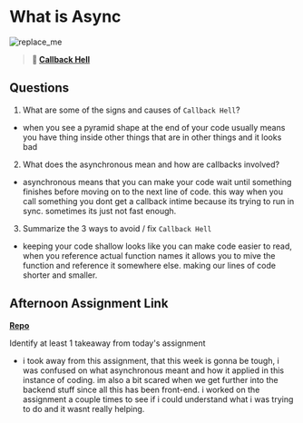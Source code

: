 # What is Async

![replace_me](https://codeworks.blob.core.windows.net/public/assets/img/illustrations/placeholder.svg)

> **📖 [Callback Hell](https://codeworksacademy.com/fs-student-guide/resources/wk4/01-Callbacks)**

## Questions

1. What are some of the signs and causes of `Callback Hell`?

- when you see a pyramid shape at the end of your code usually means you have thing inside other things that are in other things and it looks bad

2. What does the asynchronous mean and how are callbacks involved?

- asynchronous means that you can make your code wait until something finishes before moving on to the next line of code. this way when you call something you dont get a callback intime because its trying to run in sync. sometimes its just not fast enough.

3. Summarize the 3 ways to avoid / fix `Callback Hell`

-  keeping your code shallow looks like you can make code easier to read, when you reference actual function names it allows you to mive the function and reference it somewhere else.
making our lines of code shorter and smaller.

## Afternoon Assignment Link

**[Repo](https://github.com/Andrew-Greenlaw/trivia)**

Identify at least 1 takeaway from today's assignment

- i took away from this assignment, that this week is gonna be tough, i was confused on what asynchronous meant and how it applied in this instance of coding. im also a bit scared when we get further into the backend stuff since all this has been front-end. i worked on the assignment a couple times to see if i could understand what i was trying to do and it wasnt really helping.
